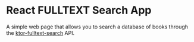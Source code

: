 # React FULLTEXT Search App

A simple web page that allows you to search a database of books through the [ktor-fulltext-search](https://github.com/olaoluwa-98/ktor-fulltext-search) API.
